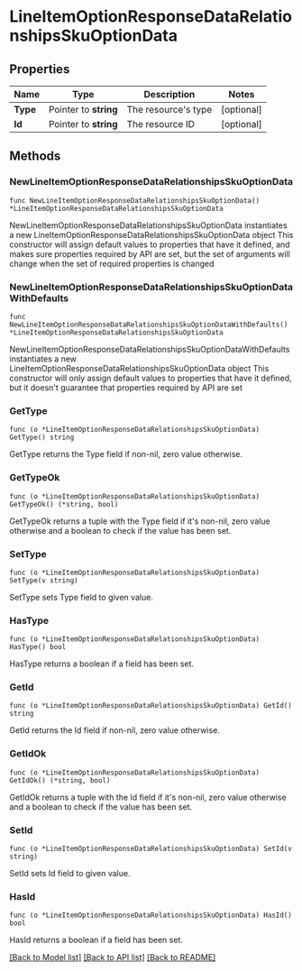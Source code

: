 # LineItemOptionResponseDataRelationshipsSkuOptionData

## Properties

Name | Type | Description | Notes
------------ | ------------- | ------------- | -------------
**Type** | Pointer to **string** | The resource&#39;s type | [optional] 
**Id** | Pointer to **string** | The resource ID | [optional] 

## Methods

### NewLineItemOptionResponseDataRelationshipsSkuOptionData

`func NewLineItemOptionResponseDataRelationshipsSkuOptionData() *LineItemOptionResponseDataRelationshipsSkuOptionData`

NewLineItemOptionResponseDataRelationshipsSkuOptionData instantiates a new LineItemOptionResponseDataRelationshipsSkuOptionData object
This constructor will assign default values to properties that have it defined,
and makes sure properties required by API are set, but the set of arguments
will change when the set of required properties is changed

### NewLineItemOptionResponseDataRelationshipsSkuOptionDataWithDefaults

`func NewLineItemOptionResponseDataRelationshipsSkuOptionDataWithDefaults() *LineItemOptionResponseDataRelationshipsSkuOptionData`

NewLineItemOptionResponseDataRelationshipsSkuOptionDataWithDefaults instantiates a new LineItemOptionResponseDataRelationshipsSkuOptionData object
This constructor will only assign default values to properties that have it defined,
but it doesn't guarantee that properties required by API are set

### GetType

`func (o *LineItemOptionResponseDataRelationshipsSkuOptionData) GetType() string`

GetType returns the Type field if non-nil, zero value otherwise.

### GetTypeOk

`func (o *LineItemOptionResponseDataRelationshipsSkuOptionData) GetTypeOk() (*string, bool)`

GetTypeOk returns a tuple with the Type field if it's non-nil, zero value otherwise
and a boolean to check if the value has been set.

### SetType

`func (o *LineItemOptionResponseDataRelationshipsSkuOptionData) SetType(v string)`

SetType sets Type field to given value.

### HasType

`func (o *LineItemOptionResponseDataRelationshipsSkuOptionData) HasType() bool`

HasType returns a boolean if a field has been set.

### GetId

`func (o *LineItemOptionResponseDataRelationshipsSkuOptionData) GetId() string`

GetId returns the Id field if non-nil, zero value otherwise.

### GetIdOk

`func (o *LineItemOptionResponseDataRelationshipsSkuOptionData) GetIdOk() (*string, bool)`

GetIdOk returns a tuple with the Id field if it's non-nil, zero value otherwise
and a boolean to check if the value has been set.

### SetId

`func (o *LineItemOptionResponseDataRelationshipsSkuOptionData) SetId(v string)`

SetId sets Id field to given value.

### HasId

`func (o *LineItemOptionResponseDataRelationshipsSkuOptionData) HasId() bool`

HasId returns a boolean if a field has been set.


[[Back to Model list]](../README.md#documentation-for-models) [[Back to API list]](../README.md#documentation-for-api-endpoints) [[Back to README]](../README.md)


